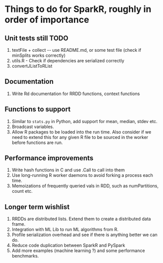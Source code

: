 # Things to do for SparkR, roughly in order of importance

## Unit tests still TODO

1. textFile + collect -- use README.md, or some test file (check if minSplits
works correctly)
2. utils.R - Check if dependencies are serialized correctly
3. convertJListToRList

## Documentation

1. Write Rd documentation for RRDD functions, context functions

## Functions to support

1. Similar to `stats.py` in Python, add support for mean, median, stdev etc.
2. Broadcast variables.
3. Allow R packages to be loaded into the run time. Also consider if we need to extend
this for any given R file to be sourced in the worker before functions are run.

## Performance improvements
1. Write hash functions in C and use .Call to call into them
2. Use long-running R worker daemons to avoid forking a process each time.
3. Memoizations of frequently queried vals in RDD, such as numPartitions, count etc.

## Longer term wishlist

1. RRDDs are distributed lists. Extend them to create a distributed data frame.
2. Integration with ML Lib to run ML algorithms from R.
3. Profile serialization overhead and see if there is anything better we can do.
4. Reduce code duplication between SparkR and PySpark
5. Add more examples (machine learning ?) and some performance benchmarks.
